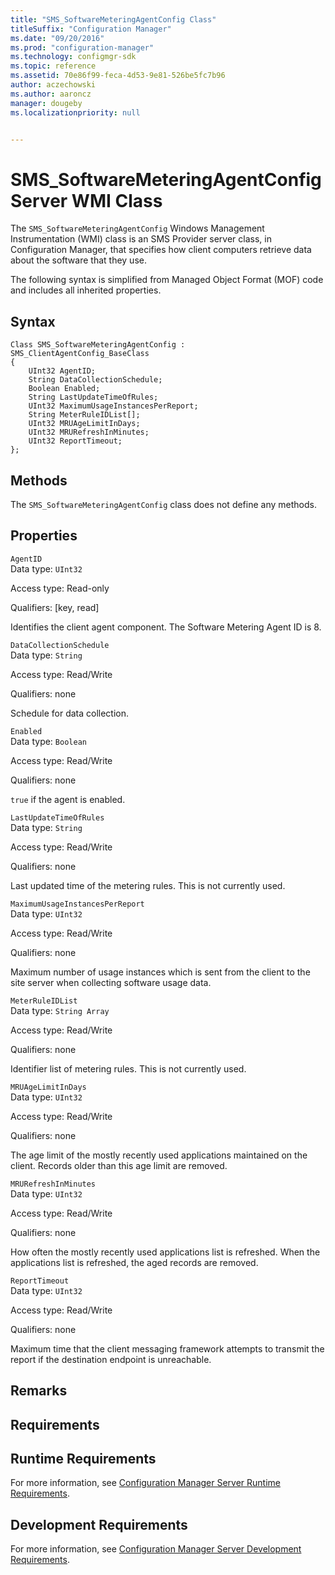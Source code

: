 ```yaml
---
title: "SMS_SoftwareMeteringAgentConfig Class"
titleSuffix: "Configuration Manager"
ms.date: "09/20/2016"
ms.prod: "configuration-manager"
ms.technology: configmgr-sdk
ms.topic: reference
ms.assetid: 70e86f99-feca-4d53-9e81-526be5fc7b96
author: aczechowski
ms.author: aaroncz
manager: dougeby
ms.localizationpriority: null


---
```

# SMS_SoftwareMeteringAgentConfig Server WMI Class
The `SMS_SoftwareMeteringAgentConfig` Windows Management Instrumentation (WMI) class is an SMS Provider server class, in Configuration Manager, that specifies how client computers retrieve data about the software that they use.  

 The following syntax is simplified from Managed Object Format (MOF) code and includes all inherited properties.  

## Syntax  

```  
Class SMS_SoftwareMeteringAgentConfig : SMS_ClientAgentConfig_BaseClass  
{  
    UInt32 AgentID;  
    String DataCollectionSchedule;  
    Boolean Enabled;  
    String LastUpdateTimeOfRules;  
    UInt32 MaximumUsageInstancesPerReport;  
    String MeterRuleIDList[];  
    UInt32 MRUAgeLimitInDays;  
    UInt32 MRURefreshInMinutes;  
    UInt32 ReportTimeout;  
};  
```  

## Methods  
 The `SMS_SoftwareMeteringAgentConfig` class does not define any methods.  

## Properties  
 `AgentID`  
 Data type: `UInt32`  

 Access type: Read-only  

 Qualifiers: [key, read]  

 Identifies the client agent component. The Software Metering Agent ID is 8.  

 `DataCollectionSchedule`  
 Data type: `String`  

 Access type: Read/Write  

 Qualifiers: none  

 Schedule for data collection.  

 `Enabled`  
 Data type: `Boolean`  

 Access type: Read/Write  

 Qualifiers: none  

 `true` if the agent is enabled.  

 `LastUpdateTimeOfRules`  
 Data type: `String`  

 Access type: Read/Write  

 Qualifiers: none  

 Last updated time of the metering rules. This is not currently used.  

 `MaximumUsageInstancesPerReport`  
 Data type: `UInt32`  

 Access type: Read/Write  

 Qualifiers: none  

 Maximum number of usage instances which is sent from the client to the site server when collecting software usage data.  

 `MeterRuleIDList`  
 Data type: `String Array`  

 Access type: Read/Write  

 Qualifiers: none  

 Identifier list of metering rules. This is not currently used.  

 `MRUAgeLimitInDays`  
 Data type: `UInt32`  

 Access type: Read/Write  

 Qualifiers: none  

 The age limit of the mostly recently used applications maintained on the client. Records older than this age limit are removed.  

 `MRURefreshInMinutes`  
 Data type: `UInt32`  

 Access type: Read/Write  

 Qualifiers: none  

 How often the mostly recently used applications list is refreshed. When the applications list is refreshed, the aged records are removed.  

 `ReportTimeout`  
 Data type: `UInt32`  

 Access type: Read/Write  

 Qualifiers: none  

 Maximum time that the client messaging framework attempts to transmit the report if the destination endpoint is unreachable.  

## Remarks  

## Requirements  

## Runtime Requirements  
 For more information, see [Configuration Manager Server Runtime Requirements](../../../../../develop/core/reqs/server-runtime-requirements.md).  

## Development Requirements  
 For more information, see [Configuration Manager Server Development Requirements](../../../../../develop/core/reqs/server-development-requirements.md).
